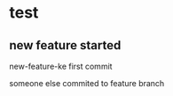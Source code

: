 # test

## new feature started

new-feature-ke first commit

someone else commited to feature branch
